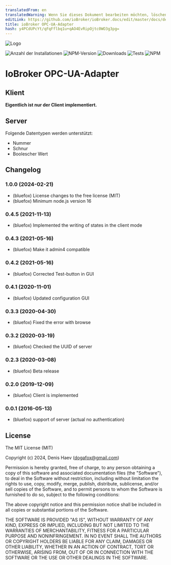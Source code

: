 ```yaml
---
translatedFrom: en
translatedWarning: Wenn Sie dieses Dokument bearbeiten möchten, löschen Sie bitte das Feld "translationsFrom". Andernfalls wird dieses Dokument automatisch erneut übersetzt
editLink: https://github.com/ioBroker/ioBroker.docs/edit/master/docs/de/adapterref/iobroker.opcua/README.md
title: ioBroker OPC-UA-Adapter
hash: y4PCdUPcYt/qFqFflbq1u+qAO4EvRipOjtc0WO3g3pg=
---
```

![Logo](../../../en/adapterref/iobroker.opcua/admin/opcua.png)

![Anzahl der Installationen](http://iobroker.live/badges/opcua-stable.svg)
![NPM-Version](http://img.shields.io/npm/v/iobroker.opcua.svg)
![Downloads](https://img.shields.io/npm/dm/iobroker.opcua.svg)
![Tests](https://travis-ci.org/ioBroker/ioBroker.opcua.svg?branch=master)
![NPM](https://nodei.co/npm/iobroker.opcua.png?downloads=true)

# IoBroker OPC-UA-Adapter
## Klient
**Eigentlich ist nur der Client implementiert.**

## Server
Folgende Datentypen werden unterstützt:

- Nummer
- Schnur
- Boolescher Wert

<!-- Platzhalter für die nächste Version (am Anfang der Zeile):

### **ARBEIT IN ARBEIT** -->

## Changelog
### 1.0.0 (2024-02-21)
* (bluefox) License changes to the free license (MIT)
* (bluefox) Minimum node.js version 16

### 0.4.5 (2021-11-13)
* (bluefox) Implemented the writing of states in the client mode

### 0.4.3 (2021-05-16)
* (bluefox) Make it admin4 compatible

### 0.4.2 (2021-05-16)
* (bluefox) Corrected Test-button in GUI

### 0.4.1 (2020-11-01)
* (bluefox) Updated configuration GUI

### 0.3.3 (2020-04-30)
* (bluefox) Fixed the error with browse

### 0.3.2 (2020-03-19)
* (bluefox) Checked the UUID of server

### 0.2.3 (2020-03-08)
* (bluefox) Beta release

### 0.2.0 (2019-12-09)
* (bluefox) Client is implemented

### 0.0.1 (2016-05-13)
* (bluefox) support of server (actual no authentication)

## License
The MIT License (MIT)

Copyright (c) 2024, Denis Haev (dogafox@gmail.com)

Permission is hereby granted, free of charge, to any person obtaining a copy
of this software and associated documentation files (the "Software"), to deal
in the Software without restriction, including without limitation the rights
to use, copy, modify, merge, publish, distribute, sublicense, and/or sell
copies of the Software, and to permit persons to whom the Software is
furnished to do so, subject to the following conditions:

The above copyright notice and this permission notice shall be included in all
copies or substantial portions of the Software.

THE SOFTWARE IS PROVIDED "AS IS", WITHOUT WARRANTY OF ANY KIND, EXPRESS OR
IMPLIED, INCLUDING BUT NOT LIMITED TO THE WARRANTIES OF MERCHANTABILITY,
FITNESS FOR A PARTICULAR PURPOSE AND NONINFRINGEMENT. IN NO EVENT SHALL THE
AUTHORS OR COPYRIGHT HOLDERS BE LIABLE FOR ANY CLAIM, DAMAGES OR OTHER
LIABILITY, WHETHER IN AN ACTION OF CONTRACT, TORT OR OTHERWISE, ARISING FROM,
OUT OF OR IN CONNECTION WITH THE SOFTWARE OR THE USE OR OTHER DEALINGS IN THE
SOFTWARE.